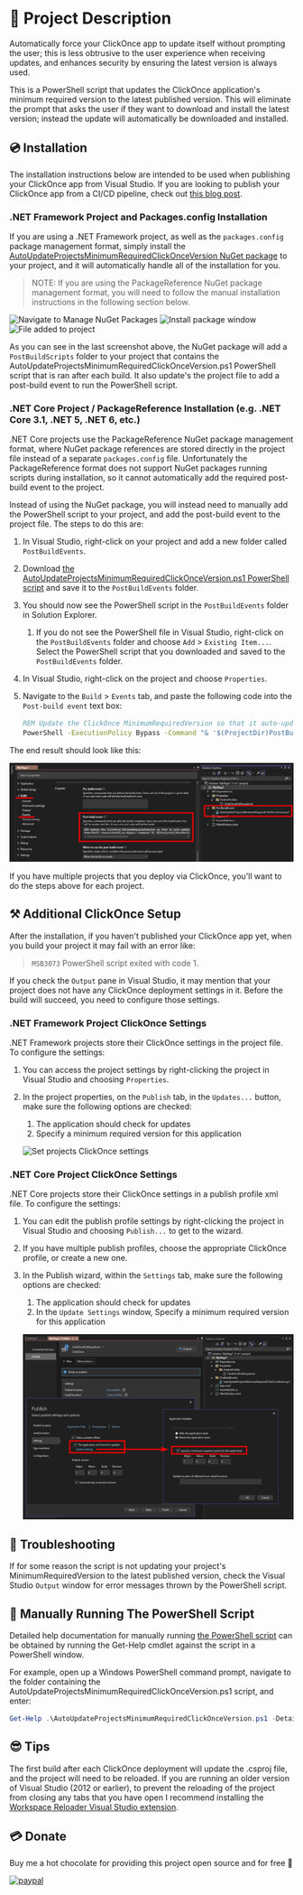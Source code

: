 # 💬 Project Description

Automatically force your ClickOnce app to update itself without prompting the user; this is less obtrusive to the user experience when receiving updates, and enhances security by ensuring the latest version is always used.

This is a PowerShell script that updates the ClickOnce application's minimum required version to the latest published version.
This will eliminate the prompt that asks the user if they want to download and install the latest version; instead the update will automatically be downloaded and installed.

## 💿 Installation

The installation instructions below are intended to be used when publishing your ClickOnce app from Visual Studio.
If you are looking to publish your ClickOnce app from a CI/CD pipeline, check out [this blog post](https://blog.danskingdom.com/continuously-deploy-your-clickonce-application-from-your-build-server/).

### .NET Framework Project and Packages.config Installation

If you are using a .NET Framework project, as well as the `packages.config` package management format, simply install the [AutoUpdateProjectsMinimumRequiredClickOnceVersion NuGet package](https://nuget.org/packages/AutoUpdateProjectsMinimumRequiredClickOnceVersion) to your project, and it will automatically handle all of the installation for you.

> NOTE: If you are using the PackageReference NuGet package management format, you will need to follow the manual installation instructions in the following section below.

![Navigate to Manage NuGet Packages](docs/Images/NavigateToManageNugetPackages.png)
![Install package window](docs/Images/InstallPackageWindow.png)
![File added to project](docs/Images/FileAddedToProject.png)

As you can see in the last screenshot above, the NuGet package will add a `PostBuildScripts` folder to your project that contains the AutoUpdateProjectsMinimumRequiredClickOnceVersion.ps1 PowerShell script that is ran after each build.
It also update's the project file to add a post-build event to run the PowerShell script.

### .NET Core Project / PackageReference Installation (e.g. .NET Core 3.1, .NET 5, .NET 6, etc.)

.NET Core projects use the PackageReference NuGet package management format, where NuGet package references are stored directly in the project file instead of a separate `packages.config` file.
Unfortunately the PackageReference format does not support NuGet packages running scripts during installation, so it cannot automatically add the required post-build event to the project.

Instead of using the NuGet package, you will instead need to manually add the PowerShell script to your project, and add the post-build event to the project file.
The steps to do this are:

1. In Visual Studio, right-click on your project and add a new folder called `PostBuildEvents`.
1. Download [the AutoUpdateProjectsMinimumRequiredClickOnceVersion.ps1 PowerShell script](src/AutoUpdateProjectsMinimumRequiredClickOnceVersion.ps1) and save it to the `PostBuildEvents` folder.
1. You should now see the PowerShell script in the `PostBuildEvents` folder in Solution Explorer.
   1. If you do not see the PowerShell file in Visual Studio, right-click on the `PostBuildEvents` folder and choose `Add` > `Existing Item...`.
   Select the PowerShell script that you downloaded and saved to the `PostBuildEvents` folder.
1. In Visual Studio, right-click on the project and choose `Properties`.
1. Navigate to the `Build` > `Events` tab, and paste the following code into the `Post-build event` text box:

   ```cmd
   REM Update the ClickOnce MinimumRequiredVersion so that it auto-updates without prompting.
   PowerShell -ExecutionPolicy Bypass -Command "& '$(ProjectDir)PostBuildScripts\AutoUpdateProjectsMinimumRequiredClickOnceVersion.ps1' -ProjectFilePaths '$(ProjectPath)'"
   ```

The end result should look like this:

![Add PowerShell file to project and add post-build event](docs/Images/AddScriptAndPostBuildEventToNetCoreProject.png)

If you have multiple projects that you deploy via ClickOnce, you'll want to do the steps above for each project.

## ⚒ Additional ClickOnce Setup

After the installation, if you haven't published your ClickOnce app yet, when you build your project it may fail with an error like:

> `MSB3073` PowerShell script exited with code 1.

If you check the `Output` pane in Visual Studio, it may mention that your project does not have any ClickOnce deployment settings in it.
Before the build will succeed, you need to configure those settings.

### .NET Framework Project ClickOnce Settings

.NET Framework projects store their ClickOnce settings in the project file.
To configure the settings:

1. You can access the project settings by right-clicking the project in Visual Studio and choosing `Properties`.
1. In the project properties, on the `Publish` tab, in the `Updates...` button, make sure the following options are checked:
   1. The application should check for updates
   1. Specify a minimum required version for this application

   ![Set projects ClickOnce settings](docs/Images/SetProjectsClickOnceSettings.png)

### .NET Core Project ClickOnce Settings

.NET Core projects store their ClickOnce settings in a publish profile xml file.
To configure the settings:

1. You can edit the publish profile settings by right-clicking the project in Visual Studio and choosing `Publish...` to get to the wizard.
1. If you have multiple publish profiles, choose the appropriate ClickOnce profile, or create a new one.
1. In the Publish wizard, within the `Settings` tab, make sure the following options are checked:
   1. The application should check for updates
   1. In the `Update Settings` window, Specify a minimum required version for this application

   ![Set .NET Core publish profiles ClickOnce settings](docs/Images/SetNetCorePublishWizardClickOnceSettings.png)

## 🤔 Troubleshooting

If for some reason the script is not updating your project's MinimumRequiredVersion to the latest published version, check the Visual Studio `Output` window for error messages thrown by the PowerShell script.

## 📃 Manually Running The PowerShell Script

Detailed help documentation for manually running [the PowerShell script](/src/AutoUpdateProjectsMinimumRequiredClickOnceVersion.ps1) can be obtained by running the Get-Help cmdlet against the script in a PowerShell window.

For example, open up a Windows PowerShell command prompt, navigate to the folder containing the AutoUpdateProjectsMinimumRequiredClickOnceVersion.ps1 script, and enter:

```powershell
Get-Help .\AutoUpdateProjectsMinimumRequiredClickOnceVersion.ps1 -Detailed
```

## 😎 Tips

The first build after each ClickOnce deployment will update the .csproj file, and the project will need to be reloaded.
If you are running an older version of Visual Studio (2012 or earlier), to prevent the reloading of the project from closing any tabs that you have open I recommend installing the [Workspace Reloader Visual Studio extension](http://visualstudiogallery.msdn.microsoft.com/6705affd-ca37-4445-9693-f3d680c92f38).

## 💳 Donate

Buy me a hot chocolate for providing this project open source and for free 🙂

[![paypal](https://www.paypalobjects.com/en_US/i/btn/btn_donateCC_LG.gif)](https://www.paypal.com/cgi-bin/webscr?cmd=_s-xclick&hosted_button_id=8Y2HFLM7G5LJY)
